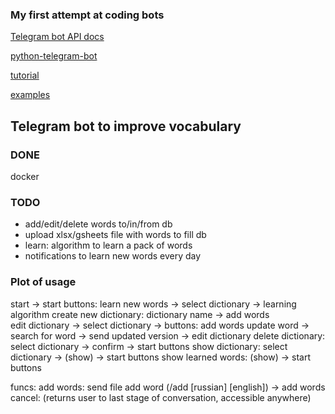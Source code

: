### My first attempt at coding bots

[Telegram bot API docs](https://core.telegram.org/bots/api)

[python-telegram-bot](https://github.com/python-telegram-bot/python-telegram-bot)

[tutorial](https://github.com/python-telegram-bot/python-telegram-bot/wiki/Extensions-%E2%80%93-Your-first-Bot)

[examples](https://github.com/python-telegram-bot/python-telegram-bot/tree/master/examples)


## Telegram bot to improve vocabulary

### DONE

docker

### TODO

+ add/edit/delete words to/in/from db
+ upload xlsx/gsheets file with words to fill db
+ learn: algorithm to learn a pack of words
+ notifications to learn new words every day


### Plot of usage

start -> start buttons:
    learn new words -> select dictionary -> learning algorithm
    create new dictionary:
        dictionary name -> add words                   
    edit dictionary -> select dictionary -> buttons:
        add words
        update word -> search for word -> send updated version -> edit dictionary
    delete dictionary:
        select dictionary -> confirm -> start buttons 
    show dictionary:
        select dictionary -> (show) -> start buttons
    show learned words:
        (show) -> start buttons

funcs:
    add words:
        send file
        add word (/add [russian] [english]) -> add words
    cancel:
        (returns user to last stage of conversation, accessible anywhere)
